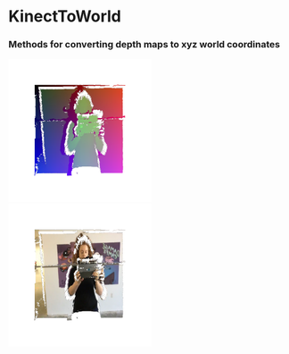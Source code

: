 # KinectToWorld
### Methods for converting depth maps to xyz world coordinates

<img src="./docs/output_depth.png" width="256" height="256"><img src="./docs/output_rgb.png" width="256" height="256"><br>
